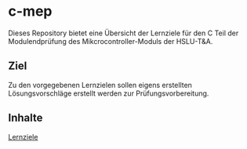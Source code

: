 # c-mep
Dieses Repository bietet eine Übersicht der Lernziele für den C Teil der
Modulendprüfung des Mikcrocontroller-Moduls der HSLU-T&A. 

## Ziel 
Zu den vorgegebenen Lernzielen sollen eigens erstellten Lösungsvorschläge
erstellt werden zur Prüfungsvorbereitung.

## Inhalte
[Lernziele](chapters/README.md)
